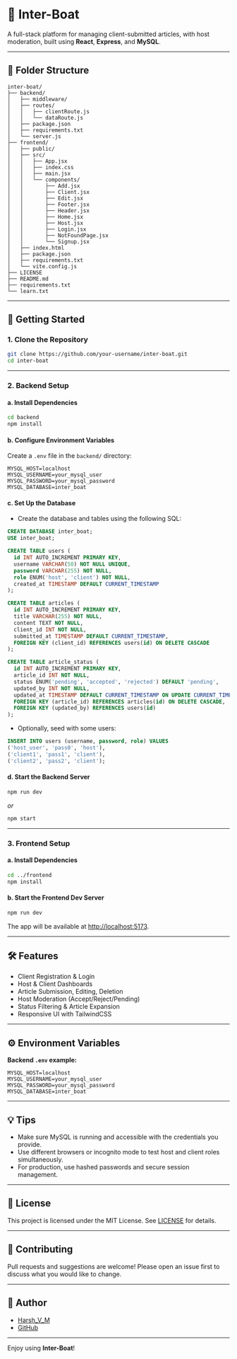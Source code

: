 # 🚤 Inter-Boat

A full-stack platform for managing client-submitted articles, with host moderation, built using **React**, **Express**, and **MySQL**.

---

## 📁 Folder Structure

```
inter-boat/
├── backend/
│   ├── middleware/
│   ├── routes/
│   │   ├── clientRoute.js
│   │   └── dataRoute.js
│   ├── package.json
│   ├── requirements.txt
│   └── server.js
├── frontend/
│   ├── public/
│   ├── src/
│   │   ├── App.jsx
│   │   ├── index.css
│   │   ├── main.jsx
│   │   └── components/
│   │       ├── Add.jsx
│   │       ├── Client.jsx
│   │       ├── Edit.jsx
│   │       ├── Footer.jsx
│   │       ├── Header.jsx
│   │       ├── Home.jsx
│   │       ├── Host.jsx
│   │       ├── Login.jsx
│   │       ├── NotFoundPage.jsx
│   │       └── Signup.jsx
│   ├── index.html
│   ├── package.json
│   ├── requirements.txt
│   └── vite.config.js
├── LICENSE
├── README.md
├── requirements.txt
└── learn.txt
```

---

## 🚀 Getting Started

### 1. Clone the Repository

```bash
git clone https://github.com/your-username/inter-boat.git
cd inter-boat
```

---

### 2. Backend Setup

#### a. Install Dependencies

```bash
cd backend
npm install
```

#### b. Configure Environment Variables

Create a `.env` file in the `backend/` directory:

```env
MYSQL_HOST=localhost
MYSQL_USERNAME=your_mysql_user
MYSQL_PASSWORD=your_mysql_password
MYSQL_DATABASE=inter_boat
```

#### c. Set Up the Database

- Create the database and tables using the following SQL:

```sql
CREATE DATABASE inter_boat;
USE inter_boat;

CREATE TABLE users (
  id INT AUTO_INCREMENT PRIMARY KEY,
  username VARCHAR(50) NOT NULL UNIQUE,
  password VARCHAR(255) NOT NULL,
  role ENUM('host', 'client') NOT NULL,
  created_at TIMESTAMP DEFAULT CURRENT_TIMESTAMP
);

CREATE TABLE articles (
  id INT AUTO_INCREMENT PRIMARY KEY,
  title VARCHAR(255) NOT NULL,
  content TEXT NOT NULL,
  client_id INT NOT NULL,
  submitted_at TIMESTAMP DEFAULT CURRENT_TIMESTAMP,
  FOREIGN KEY (client_id) REFERENCES users(id) ON DELETE CASCADE
);

CREATE TABLE article_status (
  id INT AUTO_INCREMENT PRIMARY KEY,
  article_id INT NOT NULL,
  status ENUM('pending', 'accepted', 'rejected') DEFAULT 'pending',
  updated_by INT NOT NULL,
  updated_at TIMESTAMP DEFAULT CURRENT_TIMESTAMP ON UPDATE CURRENT_TIMESTAMP,
  FOREIGN KEY (article_id) REFERENCES articles(id) ON DELETE CASCADE,
  FOREIGN KEY (updated_by) REFERENCES users(id)
);
```

- Optionally, seed with some users:

```sql
INSERT INTO users (username, password, role) VALUES
('host_user', 'pass0', 'host'),
('client1', 'pass1', 'client'),
('client2', 'pass2', 'client');
```

#### d. Start the Backend Server

```bash
npm run dev
```
_or_
```bash
npm start
```

---

### 3. Frontend Setup

#### a. Install Dependencies

```bash
cd ../frontend
npm install
```

#### b. Start the Frontend Dev Server

```bash
npm run dev
```

The app will be available at [http://localhost:5173](http://localhost:5173).

---

## 🛠️ Features

- Client Registration & Login
- Host & Client Dashboards
- Article Submission, Editing, Deletion
- Host Moderation (Accept/Reject/Pending)
- Status Filtering & Article Expansion
- Responsive UI with TailwindCSS

---

## ⚙️ Environment Variables

**Backend `.env` example:**

```env
MYSQL_HOST=localhost
MYSQL_USERNAME=your_mysql_user
MYSQL_PASSWORD=your_mysql_password
MYSQL_DATABASE=inter_boat
```

---

## 💡 Tips

- Make sure MySQL is running and accessible with the credentials you provide.
- Use different browsers or incognito mode to test host and client roles simultaneously.
- For production, use hashed passwords and secure session management.

---

## 📄 License

This project is licensed under the MIT License. See [LICENSE](./LICENSE) for details.

---

## 🤝 Contributing

Pull requests and suggestions are welcome! Please open an issue first to discuss what you would like to change.

---

## 👤 Author

- [Harsh_V_M](mailto:harsh924hashvm@gmail.com)
- [GitHub](https://github.com/haksham)

---

Enjoy using **Inter-Boat**!
